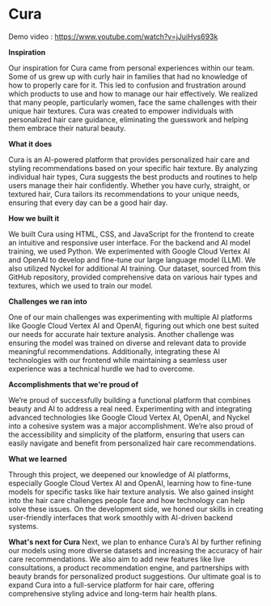 # Cura

Demo video : https://www.youtube.com/watch?v=jJuiHys693k





**Inspiration**

Our inspiration for Cura came from personal experiences within our team. Some of us grew up with curly hair in families that had no knowledge of how to properly care for it. This led to confusion and frustration around which products to use and how to manage our hair effectively. We realized that many people, particularly women, face the same challenges with their unique hair textures. Cura was created to empower individuals with personalized hair care guidance, eliminating the guesswork and helping them embrace their natural beauty.

**What it does**

Cura is an AI-powered platform that provides personalized hair care and styling recommendations based on your specific hair texture. By analyzing individual hair types, Cura suggests the best products and routines to help users manage their hair confidently. Whether you have curly, straight, or textured hair, Cura tailors its recommendations to your unique needs, ensuring that every day can be a good hair day.

**How we built it**

We built Cura using HTML, CSS, and JavaScript for the frontend to create an intuitive and responsive user interface. For the backend and AI model training, we used Python. We experimented with Google Cloud Vertex AI and OpenAI to develop and fine-tune our large language model (LLM). We also utilized Nyckel for additional AI training. Our dataset, sourced from this GitHub repository, provided comprehensive data on various hair types and textures, which we used to train our model.

**Challenges we ran into**

One of our main challenges was experimenting with multiple AI platforms like Google Cloud Vertex AI and OpenAI, figuring out which one best suited our needs for accurate hair texture analysis. Another challenge was ensuring the model was trained on diverse and relevant data to provide meaningful recommendations. Additionally, integrating these AI technologies with our frontend while maintaining a seamless user experience was a technical hurdle we had to overcome.

**Accomplishments that we're proud of**

We’re proud of successfully building a functional platform that combines beauty and AI to address a real need. Experimenting with and integrating advanced technologies like Google Cloud Vertex AI, OpenAI, and Nyckel into a cohesive system was a major accomplishment. We’re also proud of the accessibility and simplicity of the platform, ensuring that users can easily navigate and benefit from personalized hair care recommendations.

**What we learned**

Through this project, we deepened our knowledge of AI platforms, especially Google Cloud Vertex AI and OpenAI, learning how to fine-tune models for specific tasks like hair texture analysis. We also gained insight into the hair care challenges people face and how technology can help solve these issues. On the development side, we honed our skills in creating user-friendly interfaces that work smoothly with AI-driven backend systems.

**What's next for Cura**
Next, we plan to enhance Cura’s AI by further refining our models using more diverse datasets and increasing the accuracy of hair care recommendations. We also aim to add new features like live consultations, a product recommendation engine, and partnerships with beauty brands for personalized product suggestions. Our ultimate goal is to expand Cura into a full-service platform for hair care, offering comprehensive styling advice and long-term hair health plans.
